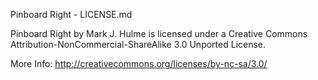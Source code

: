 Pinboard Right - LICENSE.md

Pinboard Right by Mark J. Hulme is licensed under a Creative Commons Attribution-NonCommercial-ShareAlike 3.0 Unported License.

More Info: http://creativecommons.org/licenses/by-nc-sa/3.0/